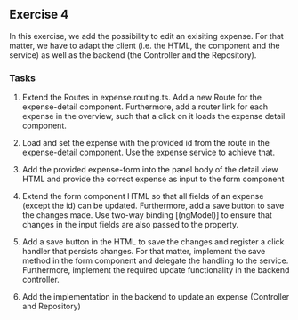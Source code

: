 ## Exercise 4 ##

In this exercise, we add the possibility to edit an exisiting expense. For that matter, we have to adapt the client (i.e. the HTML, the component and the service) as well as the backend (the Controller and the Repository).


### Tasks ###

1. Extend the Routes in expense.routing.ts. Add a new Route for the expense-detail component. Furthermore, add a router link for each expense in the overview, such that a click on it loads the expense detail component.

2. Load and set the expense with the provided id from the route in the expense-detail component. Use the expense service to achieve that.

3. Add the provided expense-form into the panel body of the detail view HTML and provide the correct expense as input to the form component

4. Extend the form component HTML so that all fields of an expense (except the id) can be updated. Furthermore, add a save button to save the changes made. Use two-way binding [(ngModel)] to ensure that changes in the input fields are also passed to the property.

5. Add a save button in the HTML to save the changes and register a click handler that persists changes. For that matter, implement the save method in the form component and delegate the handling to the service. Furthermore, implement the required update functionality in the backend controller.

6. Add the implementation in the backend to update an expense (Controller and Repository)